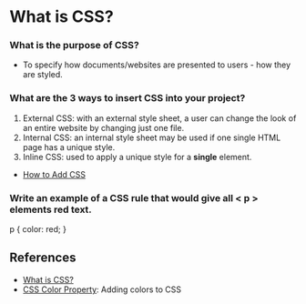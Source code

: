 # What is CSS?

### What is the purpose of CSS?
- To specify how documents/websites are presented to users - how they are styled.


### What are the 3 ways to insert CSS into your project?
1. External CSS: with an external style sheet, a user can change the look of an entire website by changing just one file.
1. Internal CSS: an internal style sheet may be used if one single HTML page has a unique style.
1. Inline CSS: used to apply a unique style for a **single** element.
- [How to Add CSS](https://www.w3schools.com/css/css_howto.asp)


### Write an example of a CSS rule that would give all < p > elements red text.
p {
    color: red;
}


## References
- [What is CSS?](https://developer.mozilla.org/en-US/docs/Learn/CSS/First_steps/What_is_CSS)
- [CSS Color Property](https://www.w3schools.com/cssref/pr_text_color.php): Adding colors to CSS